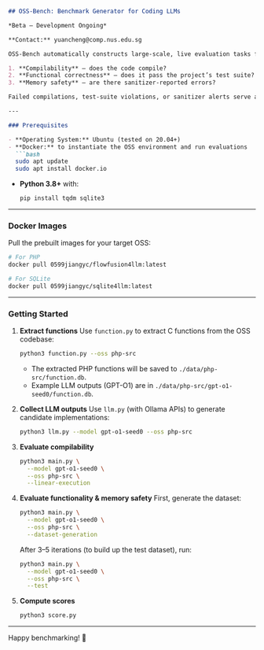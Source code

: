 ````markdown
## OSS-Bench: Benchmark Generator for Coding LLMs

*Beta — Development Ongoing*

**Contact:** yuancheng@comp.nus.edu.sg

OSS-Bench automatically constructs large-scale, live evaluation tasks from real-world open-source software. It replaces individual functions in mature projects with LLM-generated code and evaluates them against three natural metrics:

1. **Compilability** — does the code compile?
2. **Functional correctness** — does it pass the project’s test suite?
3. **Memory safety** — are there sanitizer-reported errors?

Failed compilations, test-suite violations, or sanitizer alerts serve as reliable ground truth for problematic code.

---

### Prerequisites

- **Operating System:** Ubuntu (tested on 20.04+)
- **Docker:** to instantiate the OSS environment and run evaluations  
  ```bash
  sudo apt update
  sudo apt install docker.io
````

* **Python 3.8+** with:

  ```bash
  pip install tqdm sqlite3
  ```

---

### Docker Images

Pull the prebuilt images for your target OSS:

```bash
# For PHP
docker pull 0599jiangyc/flowfusion4llm:latest

# For SQLite
docker pull 0599jiangyc/sqlite4llm:latest
```

---

### Getting Started

1. **Extract functions**
   Use `function.py` to extract C functions from the OSS codebase:

   ```bash
   python3 function.py --oss php-src
   ```

   * The extracted PHP functions will be saved to `./data/php-src/function.db`.
   * Example LLM outputs (GPT-O1) are in `./data/php-src/gpt-o1-seed0/function.db`.

2. **Collect LLM outputs**
   Use `llm.py` (with Ollama APIs) to generate candidate implementations:

   ```bash
   python3 llm.py --model gpt-o1-seed0 --oss php-src
   ```

3. **Evaluate compilability**

   ```bash
   python3 main.py \
     --model gpt-o1-seed0 \
     --oss php-src \
     --linear-execution
   ```

4. **Evaluate functionality & memory safety**
   First, generate the dataset:

   ```bash
   python3 main.py \
     --model gpt-o1-seed0 \
     --oss php-src \
     --dataset-generation
   ```

   After 3–5 iterations (to build up the test dataset), run:

   ```bash
   python3 main.py \
     --model gpt-o1-seed0 \
     --oss php-src \
     --test
   ```

5. **Compute scores**

   ```bash
   python3 score.py
   ```

---

Happy benchmarking! 🚀